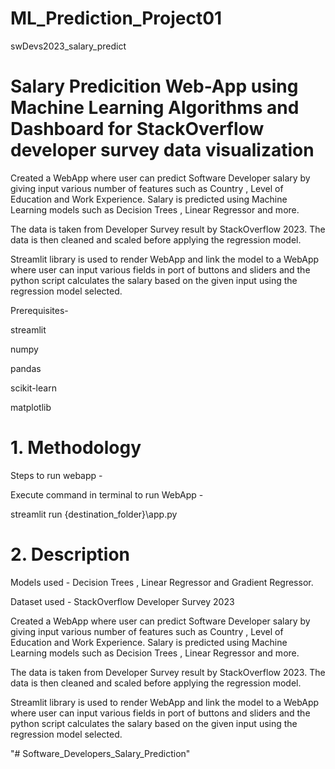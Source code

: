 # ML_Prediction_Project01
swDevs2023_salary_predict
# Salary Predicition Web-App using Machine Learning Algorithms and Dashboard for StackOverflow developer survey data visualization


Created a WebApp where user can predict Software Developer salary by giving input various number of features such as Country , Level of Education and Work Experience. Salary is predicted using Machine Learning models such as Decision Trees , Linear Regressor and more.

The data is taken from Developer Survey result by StackOverflow 2023. The data is then cleaned and scaled before applying the regression model.

Streamlit library is used to render WebApp and link the model to a WebApp where user can input various fields in port of buttons and sliders and the python script calculates the salary based on the given input using the regression model selected.

Prerequisites-

streamlit

numpy

pandas

scikit-learn

matplotlib

# 1. Methodology


Steps to run webapp -

Execute command in terminal to run WebApp -

streamlit run {destination_folder}\app.py  

# 2. Description 

Models used - Decision Trees , Linear Regressor and Gradient Regressor.

Dataset used - StackOverflow Developer Survey 2023

Created a WebApp where user can predict Software Developer salary by giving input various number of features such as Country , Level of Education and Work Experience. Salary is predicted using Machine Learning models such as Decision Trees , Linear Regressor and more.

The data is taken from Developer Survey result by StackOverflow 2023. The data is then cleaned and scaled before applying the regression model.

Streamlit library is used to render WebApp and link the model to a WebApp where user can input various fields in port of buttons and sliders and the python script calculates the salary based on the given input using the regression model selected.






"# Software_Developers_Salary_Prediction" 
